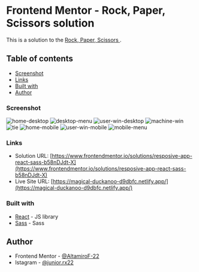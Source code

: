 # Frontend Mentor - Rock, Paper, Scissors solution

This is a solution to the [Rock, Paper, Scissors ](https://www.frontendmentor.io/challenges/rock-paper-scissors-game-pTgwgvgH).

## Table of contents

- [Screenshot](#screenshot)
- [Links](#links)
- [Built with](#built-with)
- [Author](#author)

### Screenshot

![home-desktop](./screenshots/home-desktop.png)
![desktop-menu](./screenshots/desktop-menu.png)
![user-win-desktop](./screenshots/user-win-desktop.png)
![machine-win](./screenshots/machine-win.png)
![tie](./screenshots/tie.png)
![home-mobile](./screenshots/home-mobile.png)
![user-win-mobile](./screenshots/user-win-mobile.png)
![mobile-menu](./screenshots/mobile-menu.png)

### Links

- Solution URL: [https://www.frontendmentor.io/solutions/resposive-app-react-sass-b58nDJdt-X](https://www.frontendmentor.io/solutions/resposive-app-react-sass-b58nDJdt-X)
- Live Site URL: [https://magical-duckanoo-d9dbfc.netlify.app/](https://magical-duckanoo-d9dbfc.netlify.app/)

### Built with

- [React](https://reactjs.org/) - JS library
- [Sass](https://sass-lang.com/) - Sass

## Author

- Frontend Mentor - [@AltamiroF-22](https://www.frontendmentor.io/profile/AltamiroF-22)
- Istagram - [@junior.rx22](https://www.instagram.com/junior.rx22/)
